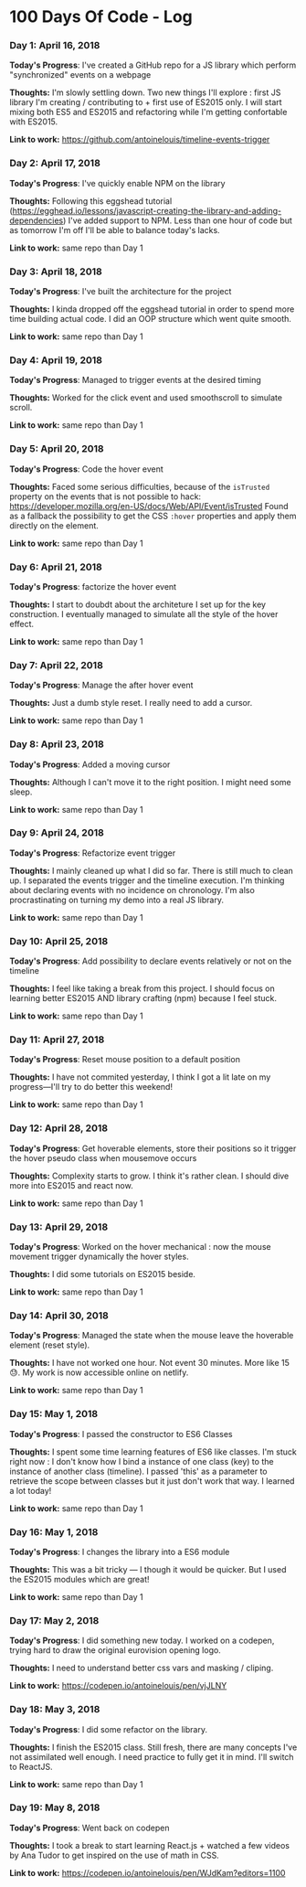 # 100 Days Of Code - Log


### Day 1: April 16, 2018

**Today's Progress**: I've created a GitHub repo for a JS library which perform "synchronized" events on a webpage

**Thoughts:** I'm slowly settling down. Two new things I'll explore : first JS library I'm creating / contributing to + first use of ES2015 only. I will start mixing both ES5 and ES2015 and refactoring while I'm getting confortable with ES2015.

**Link to work:** https://github.com/antoinelouis/timeline-events-trigger


### Day 2: April 17, 2018

**Today's Progress**: I've quickly enable NPM on the library

**Thoughts:** Following this eggshead tutorial (https://egghead.io/lessons/javascript-creating-the-library-and-adding-dependencies) I've added support to NPM. Less than one hour of code but as tomorrow I'm off I'll be able to balance today's lacks.

**Link to work:** same repo than Day 1


### Day 3: April 18, 2018

**Today's Progress**: I've built the architecture for the project

**Thoughts:** I kinda dropped off the eggshead tutorial in order to spend more time building actual code. I did an OOP structure which went quite smooth.

**Link to work:** same repo than Day 1


### Day 4: April 19, 2018

**Today's Progress**: Managed to trigger events at the desired timing

**Thoughts:** Worked for the click event and used smoothscroll to simulate scroll.

**Link to work:** same repo than Day 1


### Day 5: April 20, 2018

**Today's Progress**: Code the hover event

**Thoughts:** Faced some serious difficulties, because of the `isTrusted` property on the events that is not possible to hack:
https://developer.mozilla.org/en-US/docs/Web/API/Event/isTrusted
Found as a fallback the possibility to get the CSS `:hover` properties and apply them directly on the element.

**Link to work:** same repo than Day 1


### Day 6: April 21, 2018

**Today's Progress**: factorize the hover event

**Thoughts:** I start to doubdt about the architeture I set up for the key construction. I eventually managed to simulate all the style of the hover effect.

**Link to work:** same repo than Day 1


### Day 7: April 22, 2018

**Today's Progress**: Manage the after hover event

**Thoughts:** Just a dumb style reset. I really need to add a cursor.

**Link to work:** same repo than Day 1


### Day 8: April 23, 2018

**Today's Progress**: Added a moving cursor

**Thoughts:** Although I can't move it to the right position. I might need some sleep.

**Link to work:** same repo than Day 1


### Day 9: April 24, 2018

**Today's Progress**: Refactorize event trigger

**Thoughts:** I mainly cleaned up what I did so far. There is still much to clean up. I separated the events trigger and the timeline execution.
I'm thinking about declaring events with no incidence on chronology.
I'm also procrastinating on turning my demo into a real JS library.

**Link to work:** same repo than Day 1


### Day 10: April 25, 2018

**Today's Progress**: Add possibility to declare events relatively or not on the timeline

**Thoughts:** I feel like taking a break from this project. I should focus on learning better ES2015 AND library crafting (npm) because I feel stuck.

**Link to work:** same repo than Day 1


### Day 11: April 27, 2018

**Today's Progress**: Reset mouse position to a default position

**Thoughts:** I have not commited yesterday, I think I got a lit late on my progress—I'll try to do better this weekend!

**Link to work:** same repo than Day 1


### Day 12: April 28, 2018

**Today's Progress**: Get hoverable elements, store their positions so it trigger the hover pseudo class when mousemove occurs

**Thoughts:** Complexity starts to grow. I think it's rather clean. I should dive more into ES2015 and react now.

**Link to work:** same repo than Day 1


### Day 13: April 29, 2018

**Today's Progress**: Worked on the hover mechanical : now the mouse movement trigger dynamically the hover styles.

**Thoughts:** I did some tutorials on ES2015 beside.

**Link to work:** same repo than Day 1


### Day 14: April 30, 2018

**Today's Progress**: Managed the state when the mouse leave the hoverable element (reset style).

**Thoughts:** I have not worked one hour. Not event 30 minutes. More like 15 😓. My work is now accessible online on netlify.

**Link to work:** same repo than Day 1


### Day 15: May 1, 2018

**Today's Progress**: I passed the constructor to ES6 Classes

**Thoughts:** I spent some time learning features of ES6 like classes. I'm stuck right now : I don't know how I bind a instance of one class (key) to the instance of another class (timeline). I passed 'this' as a parameter to retrieve the scope between classes but it just don't work that way.
I learned a lot today!

**Link to work:** same repo than Day 1


### Day 16: May 1, 2018

**Today's Progress**: I changes the library into a ES6 module

**Thoughts:** This was a bit tricky — I though it would be quicker. But I used the ES2015 modules which are great!

**Link to work:** same repo than Day 1


### Day 17: May 2, 2018

**Today's Progress**: I did something new today. I worked on a codepen, trying hard to draw the original eurovision opening logo.

**Thoughts:** I need to understand better css vars and masking / cliping.

**Link to work:** https://codepen.io/antoinelouis/pen/vjJLNY


### Day 18: May 3, 2018

**Today's Progress**: I did some refactor on the library.

**Thoughts:** I finish the ES2015 class. Still fresh, there are many concepts I've not assimilated well enough. I need practice to fully get it in mind.
I'll switch to ReactJS.

**Link to work:** same repo than Day 1


### Day 19: May 8, 2018

**Today's Progress**: Went back on codepen

**Thoughts:** I took a break to start learning React.js + watched a few videos by Ana Tudor to get inspired on the use of math in CSS.

**Link to work:** https://codepen.io/antoinelouis/pen/WJdKam?editors=1100
